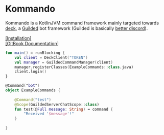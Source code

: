 # Kommando
Kommando is a KotlinJVM command framework mainly targeted towards
[deck](https://github.com/SrGaabriel/deck), a [Guilded](https://www.guilded.gg/)
bot framework (Guilded is basically [better discord](https://www.guilded.gg/blog/guilded-top-10-features-standalone)).

[[Installation]](https://helightdev.gitbook.io/kommando/installation) \
[[GitBook Documentation]](https://helightdev.gitbook.io/kommando/) 

```kotlin
fun main() = runBlocking {
    val client = DeckClient("TOKEN")
    val manager = GuildedCommandManager(client)
    manager.registerClasses(ExampleCommands::class.java)
    client.login()
}

@Command("bot")
object ExampleCommands {
    
    @Command("test")
    @Scope(GuildedServerChatScope::class)
    fun test(@Full message: String) = command {
        "Received '$message'!"
    }
    
}
```